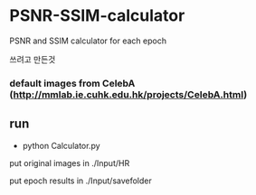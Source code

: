 # PSNR-SSIM-calculator

PSNR and SSIM calculator for each epoch

쓰려고 만든것 


### default images from CelebA (http://mmlab.ie.cuhk.edu.hk/projects/CelebA.html)

 
 
 ## run
 
 * python Calculator.py
 
 
put original images in ./Input/HR

put epoch results in ./Input/savefolder
 
 




